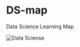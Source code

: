 # DS-map
Data Science Learning Map

![Data Sciense](https://user-images.githubusercontent.com/48298825/189860233-e28117df-5915-48bd-a070-1c9a31bbae23.png)
